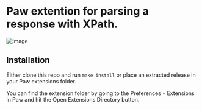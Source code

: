 # Paw extention for parsing a response with XPath.

![image](https://user-images.githubusercontent.com/22127/96973456-cfcddd00-150f-11eb-8f98-110f9c9f218f.png)

## Installation

Either clone this repo and run `make install` or place an extracted release in your Paw extensions folder.

You can find the extension folder by going to the Preferences ‣ Extensions in Paw and hit the Open Extensions Directory button.
